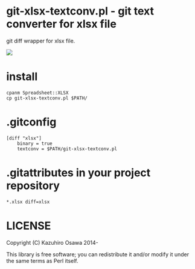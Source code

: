 # git-xlsx-textconv.pl - git text converter for xlsx file

git diff wrapper for xlsx file.

<img src="http://t.co/5Epi6NXHZ5">

# install

    cpanm Spreadsheet::XLSX
    cp git-xlsx-textconv.pl $PATH/
    
# .gitconfig

    [diff "xlsx"]
        binary = true
        textconv = $PATH/git-xlsx-textconv.pl

# .gitattributes in your project repository

    *.xlsx diff=xlsx

# LICENSE

Copyright (C) Kazuhiro Osawa 2014-

This library is free software; you can redistribute it and/or modify
it under the same terms as Perl itself.

